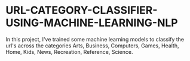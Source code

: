 # URL-CATEGORY-CLASSIFIER-USING-MACHINE-LEARNING-NLP
In this project, I've trained some machine learning models to classify the url's across the categories Arts, Business, Computers, Games, Health, Home, Kids, News, Recreation, Reference, Science.
